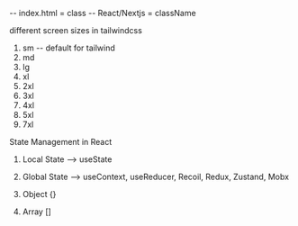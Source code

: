 -- index.html = class
-- React/Nextjs = className

different screen sizes in tailwindcss

1. sm -- default for tailwind
2. md
3. lg
4. xl
5. 2xl
6. 3xl
7. 4xl
8. 5xl
9. 7xl

State Management in React

1. Local State --> useState
2. Global State --> useContext, useReducer, Recoil, Redux, Zustand, Mobx

3. Object {}
4. Array []

